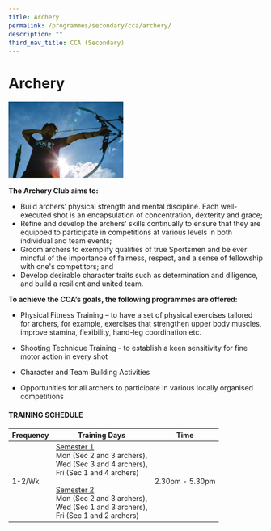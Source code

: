 ```yaml
---
title: Archery
permalink: /programmes/secondary/cca/archery/
description: ""
third_nav_title: CCA (Secondary)
---
```

# Archery

<img src="/images/CCA/Secondary/archery_v1.png"  
     style="width:45%">


**The Archery Club aims to:** 

*   Build archers’ physical strength and mental discipline. Each well-executed shot is an encapsulation of concentration, dexterity and grace;
*   Refine and develop the archers’ skills continually to ensure that they are equipped to participate in competitions at various levels in both individual and team events; 
*   Groom archers to exemplify qualities of true Sportsmen and be ever mindful of the importance of fairness, respect, and a sense of fellowship with one's competitors; and 
*   Develop desirable character traits such as determination and diligence, and build a resilient and united team.   
    

**To achieve the CCA’s goals, the following programmes are offered:**  

*   Physical Fitness Training – to have a set of physical exercises tailored for archers, for example, exercises that strengthen upper body muscles, improve stamina, flexibility, hand-leg coordination etc.   
    
*   Shooting Technique Training - to establish a keen sensitivity for fine motor action in every shot  
    
*   Character and Team Building Activities  
    
*   Opportunities for all archers to participate in various locally organised competitions



#### TRAINING SCHEDULE

<table>
<thead>
  <tr>
    <th>Frequency</th>
    <th>Training Days</th>
    <th>Time</th>
  </tr>
</thead>
<tbody>
  <tr>
    <td>1-2/Wk</td>
    <td><u>Semester 1</u><br>Mon (Sec 2 and 3 archers),<br>Wed (Sec 3 and 4 archers),<br>Fri (Sec 1 and 4 archers)<br><br><u>Semester 2</u><br>Mon (Sec 2 and 3 archers),<br>Wed (Sec 1 and 3 archers),<br>Fri (Sec 1 and 2 archers)</td>
    <td>2.30pm - 5.30pm</td>
  </tr>
</tbody>
</table>